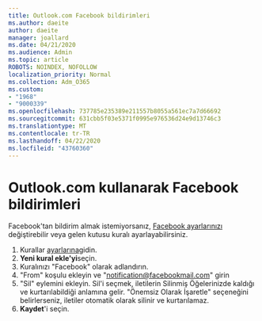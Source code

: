 ```yaml
---
title: Outlook.com Facebook bildirimleri
ms.author: daeite
author: daeite
manager: joallard
ms.date: 04/21/2020
ms.audience: Admin
ms.topic: article
ROBOTS: NOINDEX, NOFOLLOW
localization_priority: Normal
ms.collection: Adm_O365
ms.custom:
- "1968"
- "9000339"
ms.openlocfilehash: 737785e235389e211557b8055a561ec7a7d66692
ms.sourcegitcommit: 631cbb5f03e5371f0995e976536d24e9d13746c3
ms.translationtype: MT
ms.contentlocale: tr-TR
ms.lasthandoff: 04/22/2020
ms.locfileid: "43760360"
---
```

# <a name="facebook-notifications-using-outlookcom"></a>Outlook.com kullanarak Facebook bildirimleri

Facebook'tan bildirim almak istemiyorsanız, [Facebook ayarlarınızı](https://aka.ms/facebook-notifications-settings) değiştirebilir veya gelen kutusu kuralı ayarlayabilirsiniz.

1. Kurallar [ayarlarına](https://outlook.live.com/mail/options/mail/rules/inboxRules)gidin.
1. **Yeni kural ekle'yi**seçin.
1. Kuralınızı "Facebook" olarak adlandırın.
1. "From" koşulu ekleyin ve "notification@facebookmail.com" girin
1. "Sil" eylemini ekleyin. Sil'i seçmek, iletilerin Silinmiş Öğelerinizde kaldığı ve kurtarılabildiği anlamına gelir. "Önemsiz Olarak İşaretle" seçeneğini belirlerseniz, iletiler otomatik olarak silinir ve kurtarılamaz.
1. **Kaydet**'i seçin.